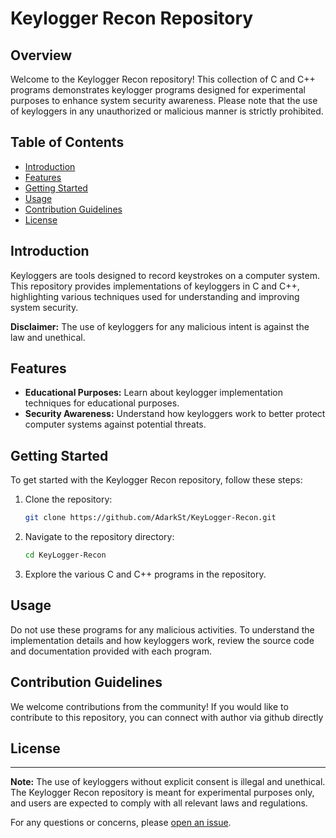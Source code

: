 # Keylogger Recon Repository

## Overview

Welcome to the Keylogger Recon repository! This collection of C and C++ programs demonstrates keylogger programs designed for experimental purposes to enhance system security awareness. Please note that the use of keyloggers in any unauthorized or malicious manner is strictly prohibited.

## Table of Contents

- [Introduction](#introduction)
- [Features](#features)
- [Getting Started](#getting-started)
- [Usage](#usage)
- [Contribution Guidelines](#contribution-guidelines)
- [License](#license)

## Introduction

Keyloggers are tools designed to record keystrokes on a computer system. This repository provides implementations of keyloggers in C and C++, highlighting various techniques used for understanding and improving system security.

**Disclaimer:** The use of keyloggers for any malicious intent is against the law and unethical.

## Features

- **Educational Purposes:** Learn about keylogger implementation techniques for educational purposes.
- **Security Awareness:** Understand how keyloggers work to better protect computer systems against potential threats.

## Getting Started

To get started with the Keylogger Recon repository, follow these steps:

1. Clone the repository:

    ```bash
    git clone https://github.com/AdarkSt/KeyLogger-Recon.git
    ```

2. Navigate to the repository directory:

    ```bash
    cd KeyLogger-Recon
    ```

3. Explore the various C and C++ programs in the repository.

## Usage

Do not use these programs for any malicious activities. To understand the implementation details and how keyloggers work, review the source code and documentation provided with each program.

## Contribution Guidelines

We welcome contributions from the community! If you would like to contribute to this repository, you can connect with author via github directly

## License

---

**Note:** The use of keyloggers without explicit consent is illegal and unethical. The Keylogger Recon repository is meant for experimental purposes only, and users are expected to comply with all relevant laws and regulations.

For any questions or concerns, please [open an issue](https://github.com/your-username/keylogger-recon/issues).
